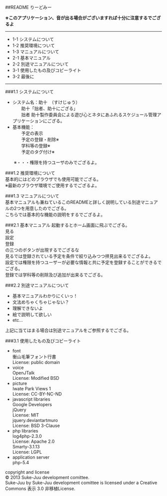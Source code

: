 ##README りーどみー

__※このアプリケーション、音が出る場合がございますれば十分に注意するでござるよ__  

******

- 1-1 システムについて  
- 1-2 推奨環境について  
- 1-3 マニュアルについて  
- 2-1 基本マニュアル  
- 2-2 別途マニュアルについて  
- 3-1 使用したもの及びコピーライト  
- 3-2 最後に  

******

###1.1 システムについて  
- システム名：助十　（すけじゅう）  
　　助十「拙者、助十にござる」  
　　拙者 助十製作委員会による遊び心とネタにあふれるスケジュール管理アプリケーションにござる。  
- 基本機能：  
　　予定の表示  
　　予定の登録・削除※  
　　学科等の登録※  
　　予定のタグ付け※

　　※・・・権限を持つユーザのみでござるよ。

###1.2 推奨環境について  
基本的にはどのブラウザでも使用可能でござる。  
※最新のブラウザ環境でご使用するでござるよ。

###1.3 マニュアルについて  
基本マニュアルも兼ねているこのREADMEと詳しく説明している別途マニュアルの2つを用意したのでござる。  
こちらでは基本的な機能の説明をするでござるよ。  

###2.1 基本マニュアル
起動するとホーム画面に飛ぶでござる。  
見る  
設定  
登録  
の三つのボタンが出現するでござるな  
見るでは登録されている予定を条件で絞り込みつつ拝見出来るでござるよ。  
設定では権限を持つユーザーが必要な情報と共に予定を登録することができるでござる。  
登録では学科等の削除及び追加が出来るでござる。  

###2.2 別途マニュアルについて  
- 基本マニュアルわかりにくいっ！  
- 文法めちゃくちゃじゃない？  
- 理解できないよ  
- 絵で説明して欲しい　
- etc...

上記に当てはまる場合は別途マニュアルをご参照するでござる。

###3.1 使用したもの及びコピーライト  
- font  
        衡山毛筆フォント行書  
        License: public domain    
- voice  
        OpenJTalk  
        License: Modified BSD    
- picture  
        Iwate Park Views 1  
        License: CC-BY-NC-ND    
- javascript libraries  
        Google Developers  
        jQuery  
        License: MIT    
        jquery.deviantartmuro  
        License: BSD 3-Clause    
- php libraries  
        log4php-2.3.0  
        License: Apache 2.0    
        Smarty-3.1.13  
        License: LGPL    
- application server  
        php-5.4

copyright and license  
© 2013 Suke-Juu development comittee.  
Suke-Juu by Suke-Juu development comittee is licensed under a Creative Commons 表示 3.0 非移植License.


